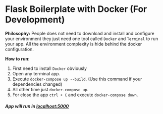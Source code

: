 # Flask Boilerplate with Docker (For Development)

**Philosophy:**
People does not need to download and install and configure your environment they just need one tool called `Docker` and `Terminal` to run your app. All the environment complexity is hide behind the docker configuration.


**How to run:**
1. First need to install `Docker` obviously 
2. Open any terminal app.
3. Execute `docker-compose up --build`. (Use this command if your dependencies changed)
4. All other time just `docker-compose up`.
5. For close the app `ctrl + C` and execute `docker-compose down`.

##### App will run in [localhost:5000](http://localhost:5000)
